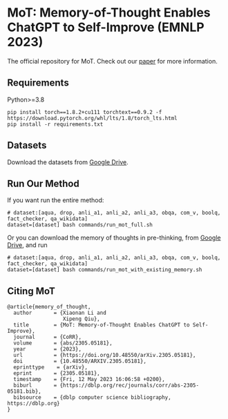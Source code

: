 # MoT: Memory-of-Thought Enables ChatGPT to Self-Improve (EMNLP 2023)

[//]: # ([![Open Auto-CoT in Colab]&#40;https://colab.research.google.com/assets/colab-badge.svg&#41;]&#40;https://colab.research.google.com/github/amazon-science/auto-cot/blob/main/try_cot_colab.ipynb&#41;)

[//]: # (Cheer AI up with the "let's think step by step" prompt? More plz. *Let’s think not just step by step, but also one by one.*)

[//]: # ()
[//]: # (Auto-CoT uses more cheers & diversity to SAVE huge manual efforts in chain of thought prompt design, matching or even exceeding performance of manual design on GPT-3.)

The official repository for MoT. 
Check out our [paper](https://arxiv.org/pdf/2305.05181.pdf) for more information.




## Requirements

Python>=3.8
```
pip install torch==1.8.2+cu111 torchtext==0.9.2 -f https://download.pytorch.org/whl/lts/1.8/torch_lts.html
pip install -r requirements.txt
```

## Datasets

Download the datasets from [Google Drive](https://drive.google.com/file/d/1UksTfFms_GyeLpFIFkXFnkCVv6lSrcxp/view?usp=sharing).

## Run Our Method

If you want run the entire method:
```
# dataset:[aqua, drop, anli_a1, anli_a2, anli_a3, obqa, com_v, boolq, fact_checker, qa_wikidata]
dataset=[dataset] bash commands/run_mot_full.sh
```

Or you can download the memory of thoughts in pre-thinking, from [Google Drive](https://drive.google.com/file/d/1Rwm3PqGxL6x19oZoXFGso0mpdu7unie6/view?usp=sharing), and run
```
# dataset:[aqua, drop, anli_a1, anli_a2, anli_a3, obqa, com_v, boolq, fact_checker, qa_wikidata]
dataset=[dataset] bash commands/run_mot_with_existing_memory.sh
```


## Citing MoT
```
@article{memory_of_thought,
  author       = {Xiaonan Li and
                  Xipeng Qiu},
  title        = {MoT: Memory-of-Thought Enables ChatGPT to Self-Improve},
  journal      = {CoRR},
  volume       = {abs/2305.05181},
  year         = {2023},
  url          = {https://doi.org/10.48550/arXiv.2305.05181},
  doi          = {10.48550/ARXIV.2305.05181},
  eprinttype    = {arXiv},
  eprint       = {2305.05181},
  timestamp    = {Fri, 12 May 2023 16:06:58 +0200},
  biburl       = {https://dblp.org/rec/journals/corr/abs-2305-05181.bib},
  bibsource    = {dblp computer science bibliography, https://dblp.org}
}
```
